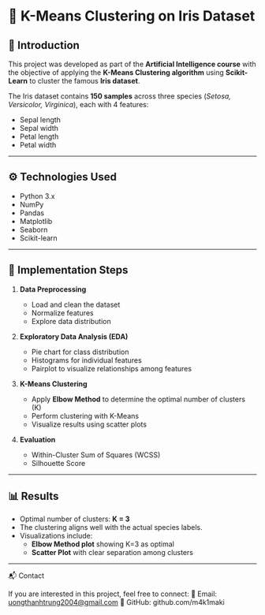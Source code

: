 # 🌸 K-Means Clustering on Iris Dataset

## 📌 Introduction
This project was developed as part of the **Artificial Intelligence course** with the objective of applying the **K-Means Clustering algorithm** using **Scikit-Learn** to cluster the famous **Iris dataset**.  

The Iris dataset contains **150 samples** across three species (*Setosa, Versicolor, Virginica*), each with 4 features:  
- Sepal length  
- Sepal width  
- Petal length  
- Petal width  

---

## ⚙️ Technologies Used
- Python 3.x  
- NumPy  
- Pandas  
- Matplotlib  
- Seaborn  
- Scikit-learn  

---

## 🚀 Implementation Steps
1. **Data Preprocessing**  
   - Load and clean the dataset  
   - Normalize features  
   - Explore data distribution  

2. **Exploratory Data Analysis (EDA)**  
   - Pie chart for class distribution  
   - Histograms for individual features  
   - Pairplot to visualize relationships among features  

3. **K-Means Clustering**  
   - Apply **Elbow Method** to determine the optimal number of clusters (K)  
   - Perform clustering with K-Means  
   - Visualize results using scatter plots  

4. **Evaluation**  
   - Within-Cluster Sum of Squares (WCSS)  
   - Silhouette Score  

---

## 📊 Results
- Optimal number of clusters: **K = 3**  
- The clustering aligns well with the actual species labels.  
- Visualizations include:  
  - **Elbow Method plot** showing K=3 as optimal  
  - **Scatter Plot** with clear separation among clusters  

---
📬 Contact

If you are interested in this project, feel free to connect:
📧 Email: uongthanhtrung2004@gmail.com
📌 GitHub: github.com/m4k1maki
